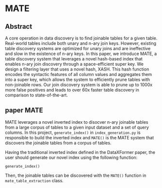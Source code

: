 # MATE

## Abstract

A core operation in data discovery is to find joinable tables for a given table. Real-world tables include both unary and n-ary join keys. However, existing table discovery systems are optimized for unary joins and are ineffective and slow in the existence of n-ary keys. In this paper, we introduce MATE, a table discovery system that leverages a novel hash-based index that enables n-ary join discovery through a space-efficient super key. We design a filtering layer that uses a novel hash, XASH. This hash function encodes the syntactic features of all column values and aggregates them into a super key, which allows the system to efficiently prune tables with non-joinable rows. Our join discovery system is able to prune up to 1000x more false positives and leads to over 60x faster table discovery in comparison to state-of-the-art.

## paper MATE

MATE leverages a novel inverted index to disocver n-ary joinable tables from a large corpus of tables to a given input dataset and a set of query columns.
In this project, ```generate_index()``` in ```index_generation.py``` is responsible to build the inverted index and ```MATE()``` is the MATE system that discovers the joinable tables from a corpus of tables.

Having the traditional inverted index defined in the DataXFormer paper, the user should generate our novel index using the following function:

```generate_index()```

Then, the joinable tables can be discovered with the ```MATE()``` function in ```mate_table_extraction``` class.


